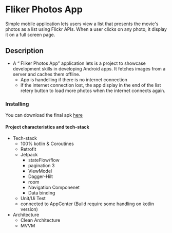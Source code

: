 # Fliker Photos App
Simple mobile application lets users view a list that presents the movie's photos as a list using Flickr APIs.
When a user clicks on any photo, it display it on a full screen page.
## Description
* A “ Fliker Photos App” application lets  is a project to showcase development skills in developing Android apps. It fetches images from a server and caches them offline.
    * App is handelling if there is no internet connection
    * if the internet connection lost, the app display in the end of the list retery button to load more photos when the internet connects again.

### Installing
You can download the final apk [here](https://drive.google.com/file/d/1fN_UwssXC3W_u4A_6mPWeNnXBAMRtbCr/view?usp=sharing)

#### Project characteristics and tech-stack
* Tech-stack
    * 100% kotlin & Coroutines
    * Retrofit
    * Jetpack
        * stateFlow/flow
        * pagination 3
        * ViewModel
        * Dagger-Hilt
        * room 
        * Navigation Componenet
        * Data binding
    * Unit/Ui Test 
    * connected to AppCenter (Build require some handling on kotlin version)
* Architecture
    * Clean Architecture
    * MVVM
